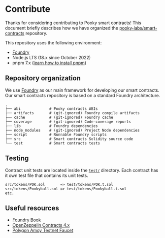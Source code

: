 # Contribute

Thanks for considering contributing to Pooky smart contracts!
This document briefly describes how we have organized the [pooky-labs/smart-contracts](https://github.com/pooky-labs/smart-contracts) repository.

This repository uses the following environment:

- [Foundry](https://book.getfoundry.sh/)
- Node.js LTS (18.x since October 2022)
- pnpm 7.x ([learn how to install pnpm](https://pnpm.io/installation))

## Repository organization

We use [Foundry](https://book.getfoundry.sh/) as our main framework for developing our smart contracts.
Our smart contracts repository is based on a standard Foundry architecture.

```
.
├── abi             # Pooky contracts ABIs
├── artifacts       # (git-ignored) Foundry compile artifacts
├── cache           # (git-ignored) Foundry cache
├── coverage        # (git-ignored) Code-coverage reports
├── lib             # Foundry dependencies
├── node_modules    # (git-ignored) Project Node dependencies
├── script          # Runnable Foundry scripts
├── src             # Smart contracts Solidity source code
└── test            # Smart contracts tests
```

## Testing

Contract unit tests are located inside the [`test/`](./test) directory.
Each contract has it own test file that contains its unit tests.

```
src/tokens/POK.sol       => test/tokens/POK.t.sol
src/tokens/Pookyball.sol => test/tokens/Pookyball.t.sol
etc.
```

## Useful resources

- [Foundry Book](https://book.getfoundry.sh/)
- [OpenZeppelin Contracts 4.x](https://docs.openzeppelin.com/contracts/4.x/)
- [Polygon Amoy Testnet Faucet](https://faucet.polygon.technology/)
